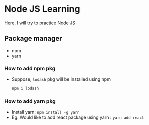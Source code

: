 # Node JS Learning

Here, I will try to practice Node JS

## Package manager

- npm
- yarn

### How to add npm pkg

- Suppose, `lodash` pkg will be installed using npm
  ```bash
  npm i lodash
  ```
### How to add yarn pkg

- Install yarn: `npm install -g yarn`
- Eg: Would like to add react package using yarn : `yarn add react`